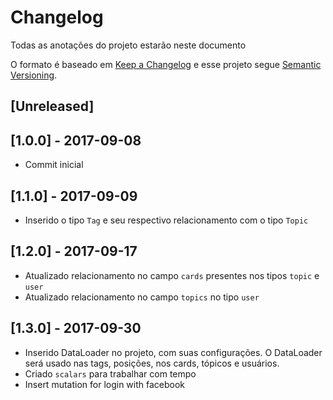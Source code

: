 # Changelog

Todas as anotações do projeto estarão neste documento

O formato é baseado em [Keep a Changelog](http://keepachangelog.com/en/1.0.0/)
e esse projeto segue [Semantic Versioning](http://semver.org/spec/v2.0.0.html).

## [Unreleased]

## [1.0.0] - 2017-09-08

+ Commit inicial

## [1.1.0] - 2017-09-09

+ Inserido o tipo `Tag` e seu respectivo relacionamento com o tipo `Topic`

## [1.2.0] - 2017-09-17

+ Atualizado relacionamento no campo `cards` presentes nos tipos `topic` e `user`
+ Atualizado relacionamento no campo `topics` no tipo `user`

## [1.3.0] - 2017-09-30

+ Inserido DataLoader no projeto, com suas configurações. O DataLoader será usado nas tags, posições, nos cards, tópicos e usuários.
+ Criado `scalars` para trabalhar com tempo
+ Insert mutation for login with facebook
